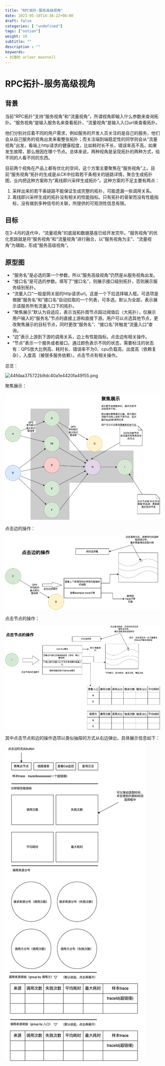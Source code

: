 ```yaml
---
title: "RPC拓扑-服务高级视角"
date: 2023-05-10T14:38:22+08:00
draft: false
categories: [ "undefined"]
tags: ["notion"]
weight: 10
subtitle: ""
description : ""
keywords:
- 刘港欢 arloor moontell
---
```


# RPC拓扑-服务高级视角

## 背景

当前“RPC拓扑”支持“服务视角”和“流量视角”，所谓视角即输入什么参数来查询拓扑。“服务视角”是输入服务名来查看拓扑，“流量视角”是输入入口url来查看拓扑。

他们分别对应着不同的用户需求，例如服务的开发人员关注的是自己的服务，他们会从自己服务的视角出发来看整张拓扑；而关注端到端稳定性的同学则会从“流量视角”出发，看端上http请求的健康程度，比如耗时长不长，错误率高不高，如果发生故障，那么根因在哪个节点。总体来说，两种视角是呈现拓扑的两种方式，给不同的人看不同的东西。

目前两个视角在产品上都有优化的空间，这个方案主要聚焦在“服务视角”上。目前“服务视角”拓扑的生成是从CK中拉取若干条相关的链路详情，聚合生成拓扑图，业内把这种方案称为“离线即兴采样生成拓扑”。这种方案的不足主要有两点：

1. 采样出来的若干条链路不能保证生成完整的拓扑，可能遗漏一些调用关系。
2. 离线即兴采样生成的拓扑没有相关的性能指标。只有拓扑的骨架而没有性能指标，没有做到多种信号的关联，所提供的可观测性信息有限。

## 目标

在3-4月的迭代中，“流量视角”的底层和数据基座已经开发完毕。“服务视角”的优化思路就是将“服务视角”和“流量视角”进行融合，以“服务视角为主”、“流量视角”为辅助，形成“服务高级视角”。

## 原型图

- “服务名”是必选的第一个参数，所以“服务高级视角”仍然是从服务视角出发。
- “接口名”是可选的参数。填写了“接口名”，则展示接口级别拓扑，否则展示服务级别拓扑。
- “流量入口“一般是网关层的http请求url。这是一个下拉选择输入框。可选项是根据”服务名“和”接口名“自动拉取的一个列表，可多选。默认为全部，表示展示该服务所有流量入口下的拓扑。
- “聚焦展示”默认为自适应，表示当拓扑图节点超过阈值后（大拓扑），仅展示用户输入的“服务名”节点的直接上游和直接下游。用户可以点选其他节点，更改聚焦展示的目标节点，同时更改“服务名”、“接口名”并触发“流量入口”查询。
- “边”表示上游到下游的调用关系，边上有性能指标。点击边有相关操作。
- “节点”表示一个服务或者接口。通过颜色表示不同的状态，需要标注的状态有：QPS放大比例高、耗时长、错误率不为0、cpu负载高，出度高（依赖复杂），入度高（被很多服务依赖）。点击节点有相关操作。

总览：

![44fdaa375722b9dc40a1e4420fa49f55.png](/img/业务拓扑-总览.drawio.png)

聚焦展示：

![6dbc030050c76233ffc63a0b2dc24043.png](/img/6dbc030050c76233ffc63a0b2dc24043.png)

点击边的操作：

![e9b829191aff7ba1fd91ecae4c656aa4.png](/img/e9b829191aff7ba1fd91ecae4c656aa4.png)

点击节点的操作：

![e2b9583cfa5689e1256c4c4026f9d600.png](/img/e2b9583cfa5689e1256c4c4026f9d600.png)

其中点击节点和边的操作选项以类似抽屉的方式从右边弹出，具体展示信息如下：

![90ee48e8bf77d6e7ec53c606308c6d88.png](/img/90ee48e8bf77d6e7ec53c606308c6d88.png)
